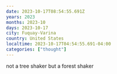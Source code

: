 ```yaml
---
date: 2023-10-17T08:54:55.691Z
years: 2023
months: 2023-10
days: 2023-10-17
city: Fuquay-Varina
country: United States
localtime: 2023-10-17T04:54:55.691-04:00
categories: ["thought"]
---
```

not a tree shaker but a forest shaker
